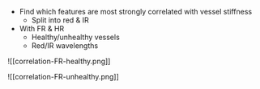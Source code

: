 - Find which features are most strongly correlated with vessel stiffness
	- Split into red & IR
- With FR & HR
	- Healthy/unhealthy vessels
	- Red/IR wavelengths


![[correlation-FR-healthy.png]]

![[correlation-FR-unhealthy.png]]
